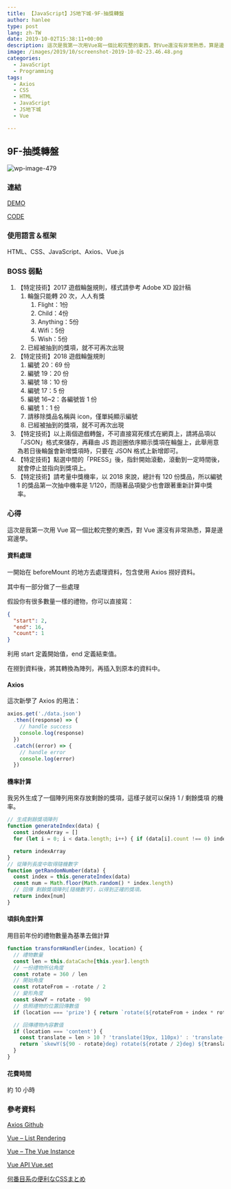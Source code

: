 ```yaml
---
title: 【JavaScript】JS地下城-9F-抽獎轉盤
author: hanlee
type: post
lang: zh-TW
date: 2019-10-02T15:38:11+00:00
description: 這次是我第一次用Vue寫一個比較完整的東西，對Vue還沒有非常熟悉，算是邊寫邊學。
image: /images/2019/10/screenshot-2019-10-02-23.46.48.png
categories:
  - JavaScript
  - Programming
tags:
  - Axios
  - CSS
  - HTML
  - JavaScript
  - JS地下城
  - Vue

---
```


## 9F-抽獎轉盤

![wp-image-479](/images/2019/10/screenshot-2019-10-02-23.46.48.png)

### 連結

[DEMO][1]

[CODE][2]

### 使用語言＆框架

HTML、CSS、JavaScript、Axios、Vue.js

### BOSS 弱點

1. 【特定技術】2017 遊戲輪盤規則，樣式請參考 Adobe XD 設計稿
   1. 輪盤只能轉 20 次，人人有獎
      1. Flight：1份
      2. Child：4份
      3. Anything：5份
      4. Wifi：5份
      5. Wish：5份
   2. 已經被抽到的獎項，就不可再次出現
2. 【特定技術】2018 遊戲輪盤規則
   1. 編號 20：69 份
   2. 編號 19：20 份
   3. 編號 18：10 份
   4. 編號 17：5 份
   5. 編號 16~2：各編號皆 1 份
   6. 編號 1：1 份
   7. 請移除獎品名稱與 icon，僅單純顯示編號
   8. 已經被抽到的獎項，就不可再次出現
3. 【特定技術】以上兩個遊戲轉盤，不可直接寫死樣式在網頁上，請將品項以「JSON」格式來儲存，再藉由 JS
   跑迴圈依序顯示獎項在輪盤上，此舉用意為若日後輪盤會新增獎項時，只要在 JSON 格式上新增即可。
4. 【特定技術】點選中間的「PRESS」後，指針開始滾動，滾動到一定時間後，就會停止並指向到獎項上。
5. 【特定技術】請考量中獎機率，以 2018 來說，總計有 120 份獎品，所以編號 1 的獎品第一次抽中機率是
   1/120，而隨著品項變少也會跟著重新計算中獎率。

### 心得

這次是我第一次用 Vue 寫一個比較完整的東西，對 Vue 還沒有非常熟悉，算是邊寫邊學。

#### 資料處理

一開始在 beforeMount 的地方去處理資料，包含使用 Axios 撈好資料。

其中有一部分做了一些處理

假設你有很多數量一樣的禮物，你可以直接寫：

```json
{
  "start": 2,
  "end": 16,
  "count": 1
}
```

利用 start 定義開始值，end 定義結束值。

在撈到資料後，將其轉換為陣列，再插入到原本的資料中。

#### Axios

這次新學了 Axios 的用法：

```js
axios.get('./data.json')
  .then((response) => {
    // handle success
    console.log(response)
  })
  .catch((error) => {
    // handle error
    console.log(error)
  })
```

#### 機率計算

我另外生成了一個陣列用來存放剩餘的獎項，這樣子就可以保持 1 / 剩餘獎項 的機率。

```js
// 生成剩餘獎項陣列
function generateIndex(data) {
  const indexArray = []
  for (let i = 0; i < data.length; i++) { if (data[i].count !== 0) indexArray.push(i) }

  return indexArray
}
// 從陣列長度中取得隨機數字
function getRandomNumber(data) {
  const index = this.generateIndex(data)
  const num = Math.floor(Math.random() * index.length)
  // 回傳 剩餘獎項陣列[隨機數字]，以得到正確的獎項。
  return index[num]
}
```

#### 頃斜角度計算

用目前年份的禮物數量為基準去做計算

```js
function transformHandler(index, location) {
  // 禮物數量
  const len = this.dataCache[this.year].length
  // 一份禮物所佔角度
  const rotate = 360 / len
  // 開始角度
  const rotateFrom = -rotate / 2
  // 變形角度
  const skewY = rotate - 90
  // 依照禮物的位置回傳數值
  if (location === 'prize') { return `rotate(${rotateFrom + index * rotate}deg) skewY(${skewY}deg)` }

  // 回傳禮物內容數值
  if (location === 'content') {
    const translate = len > 10 ? 'translate(19px, 110px)' : 'translate(70px, 45px)'
    return `skewY(${90 - rotate}deg) rotate(${rotate / 2}deg) ${translate}`
  }
}
```

#### 花費時間

約 10 小時

### 參考資料

[Axios Github][3]

[Vue &#8211; List Rendering][4]

[Vue &#8211; The Vue Instance][5]

[Vue API Vue.set][6]

[何番目系の便利なCSSまとめ][7]

[1]: https://hannoeru.github.io/lucky-wheel/
[2]: https://github.com/hannoeru/lucky-wheel
[3]: https://github.com/axios/axios
[4]: https://vuejs.org/v2/guide/list.html
[5]: https://vuejs.org/v2/guide/instance.html
[6]: https://jp.vuejs.org/v2/api/#Vue-set
[7]: https://qiita.com/ituki_b/items/62a752389385de7ba4a2
